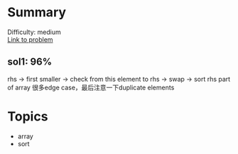 # Summary
Difficulty: medium<br/>
[Link to problem](https://leetcode.com/problems/next-permutation/)<br/>
## sol1: 96%
rhs -> first smaller -> check from this element to rhs -> swap -> sort rhs part of array
很多edge case，最后注意一下duplicate elements
# Topics
- array
- sort
